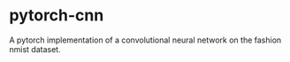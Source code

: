 # pytorch-cnn
A pytorch implementation of a convolutional neural network on the fashion nmist dataset.
